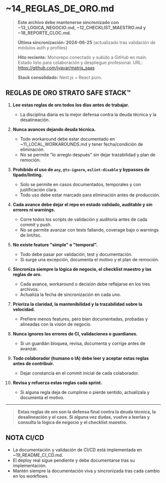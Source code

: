# ~14_REGLAS_DE_ORO.md

> **Este archivo debe mantenerse sincronizado con ~13_LOGICA_NEGOCIO.md, ~12_CHECKLIST_MAESTRO.md y ~18_REPORTE_CLOC.md.**
> 
> **Última sincronización: 2024-06-25** (actualizado tras validación de módulos auth y profiles)
> 
> **Hito reciente:** Monorepo conectado y subido a GitHub en main. Estado listo para colaboración y despliegue profesional. URL: https://github.com/jyavar/matris_saas
> 
> **Stack consolidado:** Next.js + React puro.

## REGLAS DE ORO STRATO SAFE STACK™

1. **Lee estas reglas de oro todos los días antes de trabajar.**
   - La disciplina diaria es la mejor defensa contra la deuda técnica y la desalineación.

2. **Nunca avances dejando deuda técnica.**
   - Todo workaround debe estar documentado en ~11_LOCAL_WORKAROUNDS.md y tener fecha/condición de eliminación.
   - No se permite "lo arreglo después" sin dejar trazabilidad y plan de remoción.

3. **Prohibido el uso de `any`, `@ts-ignore`, `eslint-disable` y bypasses de tipado/linting.**
   - Solo se permite en casos documentados, temporales y con justificación clara.
   - Todo uso debe estar marcado para eliminación antes de producción.

4. **Cada avance debe dejar el repo en estado validado, auditable y sin errores ni warnings.**
   - Corre todos los scripts de validación y auditoría antes de cada commit y push.
   - No se permite avanzar con tests fallando, coverage bajo o warnings de lint/tsc.

5. **No existe feature "simple" o "temporal".**
   - Todo debe pasar por validación, test y documentación.
   - Si surge una excepción, documenta el motivo y el plan de remoción.

6. **Sincroniza siempre la lógica de negocio, el checklist maestro y las reglas de oro.**
   - Cada avance, workaround o decisión debe reflejarse en los tres archivos.
   - Actualiza la fecha de sincronización en cada uno.

7. **Prioriza la claridad, la mantenibilidad y la trazabilidad sobre la velocidad.**
   - Prefiere menos features, pero bien documentadas, probadas y alineadas con la visión de negocio.

8. **Nunca ignores los errores de CI, validaciones o guardianes.**
   - Si un guardián bloquea, revisa, documenta y corrige antes de avanzar.

9. **Todo colaborador (humano o IA) debe leer y aceptar estas reglas antes de contribuir.**
   - Dejar constancia en el commit inicial de cada colaborador.

10. **Revisa y refuerza estas reglas cada sprint.**
    - Si alguna regla deja de cumplirse o pierde sentido, actualízala y documenta el motivo.

---

> **Estas reglas de oro son la defensa final contra la deuda técnica, la desalineación y el caos. Si alguna vez dudas, vuelve a leerlas y consulta la lógica de negocio y el checklist maestro.**

## NOTA CI/CD
- La documentación y validación de CI/CD está implementada en ~19_README_CI_CD.md.
- El deploy real sigue pendiente y debe documentarse tras su implementación.
- Mantén siempre la documentación viva y sincronizada tras cada cambio en los workflows. 